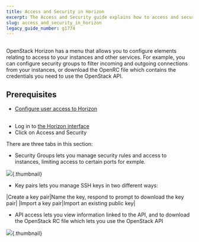 ```yaml
---
title: Access and Security in Horizon
excerpt: The Access and Security guide explains how to access and secure instances.
slug: access_and_security_in_horizon
legacy_guide_number: g1774
---
```



## 
OpenStack Horizon has a menu that allows you to configure elements relating to access to your instances and other services.
For example, you can configure security groups to filter incoming and outgoing connections from your instances, or download the OpenRC file which contains the credentials you need to use the OpenStack API.


## Prerequisites

- [Configure user access to Horizon](../configure_user_access_to_horizon/)




## 

- Log in to [the Horizon interface](https://horizon.cloud.ovh.net/auth/login/)
- Click on Access and Security


There are three tabs in this section:

- Security Groups lets you manage security rules and access to instances, limiting access to certain ports for exmple.



![](images/img_2630.jpg){.thumbnail}

- Key pairs lets you manage SSH keys in two different ways: 

|Create a key pair|Name the key, respond to prompt to download the key pair|
|Import a key pair|Import an existing public key|



- API access lets you view information linked to the API, and to download the OpenStack RC file which lets you use the OpenStack API



![](images/img_2632.jpg){.thumbnail}


## 
 

